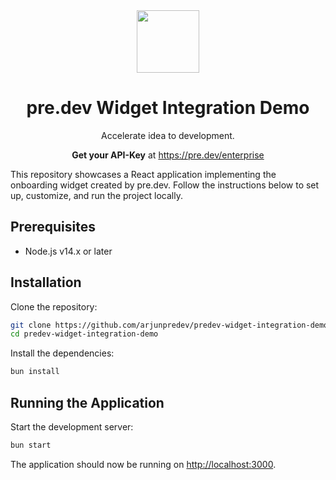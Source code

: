 <div align='center'>
  <img src='https://pre.dev/predevlogowhitebackground.png' height='100px'>
  <h1>pre.dev Widget Integration Demo</h1>
  <p>Accelerate idea to development.</p>
  <p><b>Get your API-Key</b> at <a href='https://pre.dev/enterprise'>https://pre.dev/enterprise</a></p>
</div>

This repository showcases a React application implementing the onboarding widget created by pre.dev. Follow the instructions below to set up, customize, and run the project locally.

## Prerequisites

- Node.js v14.x or later

## Installation

Clone the repository:

```sh
git clone https://github.com/arjunpredev/predev-widget-integration-demo.git
cd predev-widget-integration-demo
```

Install the dependencies:

```sh
bun install
```

## Running the Application

Start the development server:

```sh
bun start
```

The application should now be running on [http://localhost:3000](http://localhost:3000).
